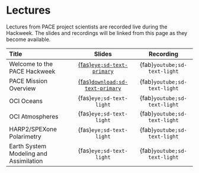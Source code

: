 # Lectures

Lectures from PACE project scientists are recorded live during the Hackweek. The slides
and recordings will be linked from this page as they become available.

| Title | Slides | Recording |
| :---- | :----: | :-------: |
| Welcome to the PACE Hackweek           | [{fas}`eye;sd-text-primary`][welcome]       | {fab}`youtube;sd-text-light` |
| PACE Mission Overview                  | [{fas}`download;sd-text-primary`][overview] | {fab}`youtube;sd-text-light` |
| OCI Oceans                             | {fas}`eye;sd-text-light`                    | {fab}`youtube;sd-text-light` |
| OCI Atmospheres                        | {fas}`eye;sd-text-light`                    | {fab}`youtube;sd-text-light` |
| HARP2/SPEXone Polarimetry              | {fas}`eye;sd-text-light`                    | {fab}`youtube;sd-text-light` |
| Earth System Modeling and Assimilation | {fas}`eye;sd-text-light`                    | {fab}`youtube;sd-text-light` |

[welcome]: https://docs.google.com/presentation/d/1BZ1t-3GsQ8d6ZeMfittVVJcwt4CPEUOAIeQgCfQTWcs/present?usp=sharing
[overview]: https://drive.usercontent.google.com/download?id=19luv1goUJWjQ0VEF6brp9_I19BMs28EF&export=download&authuser=0
